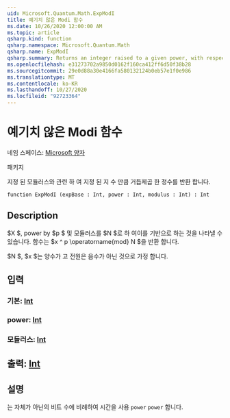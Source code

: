 ```yaml
---
uid: Microsoft.Quantum.Math.ExpModI
title: 예기치 않은 Modi 함수
ms.date: 10/26/2020 12:00:00 AM
ms.topic: article
qsharp.kind: function
qsharp.namespace: Microsoft.Quantum.Math
qsharp.name: ExpModI
qsharp.summary: Returns an integer raised to a given power, with respect to a given modulus.
ms.openlocfilehash: e31273702a9850d0162f160ca412ff6d50f38b28
ms.sourcegitcommit: 29e0d88a30e4166fa580132124b0eb57e1f0e986
ms.translationtype: MT
ms.contentlocale: ko-KR
ms.lasthandoff: 10/27/2020
ms.locfileid: "92723364"
---
```

# <a name="expmodi-function"></a>예기치 않은 Modi 함수

네임 스페이스: [Microsoft 양자](xref:Microsoft.Quantum.Math)

패키지 [](https://nuget.org/packages/)


지정 된 모듈러스와 관련 하 여 지정 된 지 수 만큼 거듭제곱 한 정수를 반환 합니다.

```qsharp
function ExpModI (expBase : Int, power : Int, modulus : Int) : Int
```


## <a name="description"></a>Description

$X $, power by $p $ 및 모듈러스를 $N $로 하 여이를 기반으로 하는 것을 나타낼 수 있습니다.
함수는 $x ^ p \operatorname{mod} N $을 반환 합니다.

$N $, $x $는 양수가 고 전원은 음수가 아닌 것으로 가정 합니다.

## <a name="input"></a>입력

### <a name="expbase--int"></a>기본: [Int](xref:microsoft.quantum.lang-ref.int)




### <a name="power--int"></a>power: [Int](xref:microsoft.quantum.lang-ref.int)




### <a name="modulus--int"></a>모듈러스: [Int](xref:microsoft.quantum.lang-ref.int)





## <a name="output--int"></a>출력: [Int](xref:microsoft.quantum.lang-ref.int)



## <a name="remarks"></a>설명

는 자체가 아닌의 비트 수에 비례하여 시간을 사용 `power` `power` 합니다.